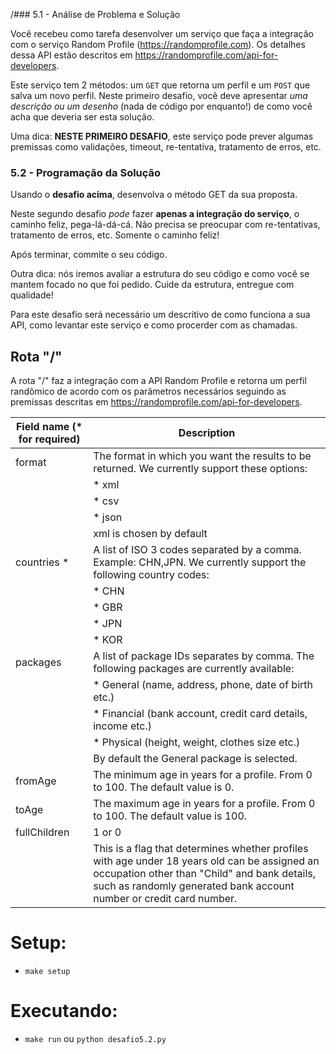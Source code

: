 /### 5.1 - Análise de Problema e Solução

Você recebeu como tarefa desenvolver um serviço que faça a integração com o serviço Random Profile (https://randomprofile.com).
Os detalhes dessa API estão descritos em https://randomprofile.com/api-for-developers.

Este serviço tem 2 métodos: um `GET` que retorna um perfil e um `POST` que salva um novo perfil.
Neste primeiro desafio, você deve apresentar *uma descrição ou um desenho* (nada de código por enquanto!) de como você acha que deveria ser esta solução.

Uma dica: **NESTE PRIMEIRO DESAFIO**, este serviço pode prever algumas premissas como validações, timeout, re-tentativa, tratamento de erros, etc.



### 5.2 - Programação da Solução

Usando o **desafio acima**, desenvolva o método GET da sua proposta.

Neste segundo desafio *pode* fazer **apenas a integração do serviço**, o caminho feliz, pega-lá-dá-cá. 
Não precisa se preocupar com re-tentativas, tratamento de erros, etc. Somente o caminho feliz!

Após terminar, commite o seu código.

Outra dica: nós iremos avaliar a estrutura do seu código e como você se mantem focado no que foi pedido. Cuide da estrutura, entregue com qualidade!

Para este desafio será necessário um descritivo de como funciona a sua API, como levantar este serviço e como procerder com as chamadas.


## Rota "/"
A rota "/" faz a integração com a API Random Profile e retorna um perfil randômico de acordo com os parâmetros necessários seguindo as premissas descritas em https://randomprofile.com/api-for-developers.

Field name (\* for required)    | Description
--------------------------------|--------------
format                          | The format in which you want the results to be returned. We currently support these options:
                                | * xml
                                | * csv
                                | * json
                                | xml is chosen by default
countries \*                    | A list of ISO 3 codes separated by a comma. Example: CHN,JPN. We currently support the following country codes:
                                | * CHN
                                | * GBR
                                | * JPN
                                | * KOR
packages                        | A list of package IDs separates by comma. The following packages are currently available:
                                | * General (name, address, phone, date of birth etc.)
                                | * Financial (bank account, credit card details, income etc.)
                                | * Physical (height, weight, clothes size etc.)
                                | By default the General package is selected.
fromAge                         | The minimum age in years for a profile. From 0 to 100. The default value is 0.
toAge                           | The maximum age in years for a profile. From 0 to 100. The default value is 100.
fullChildren                    | 1 or 0
                                | This is a flag that determines whether profiles with age under 18 years old can be assigned an occupation other than "Child" and bank details, such as randomly generated bank account number or credit card number.


# Setup:

- `make setup`

# Executando:

- `make run` ou `python desafio5.2.py`